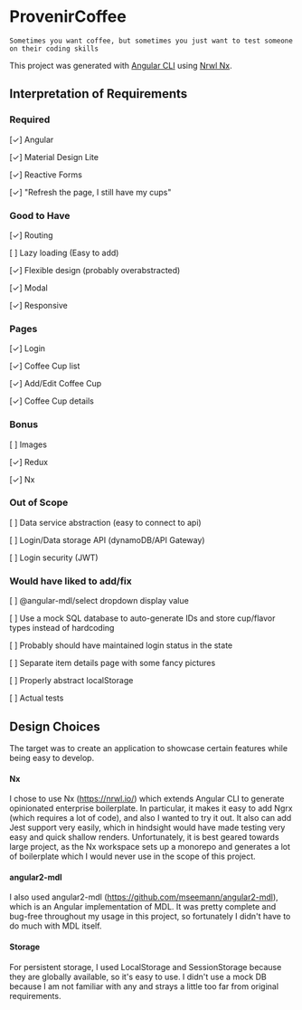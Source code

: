 # ProvenirCoffee
`Sometimes you want coffee, but sometimes you just want to test someone on their coding skills`

This project was generated with [Angular CLI](https://github.com/angular/angular-cli) using [Nrwl Nx](https://nrwl.io/nx).


## Interpretation of Requirements
### Required
[✓] Angular

[✓] Material Design Lite

[✓] Reactive Forms

[✓] "Refresh the page, I still have my cups"


### Good to Have
[✓] Routing

[ ] Lazy loading (Easy to add)

[✓] Flexible design (probably overabstracted)

[✓] Modal

[✓] Responsive


### Pages
[✓] Login

[✓] Coffee Cup list

[✓] Add/Edit Coffee Cup

[✓] Coffee Cup details


### Bonus
[ ] Images

[✓] Redux

[✓] Nx


### Out of Scope
[ ] Data service abstraction (easy to connect to api)

[ ] Login/Data storage API (dynamoDB/API Gateway)

[ ] Login security (JWT)


### Would have liked to add/fix
[ ] @angular-mdl/select dropdown display value

[ ] Use a mock SQL database to auto-generate IDs and store cup/flavor types instead of hardcoding

[ ] Probably should have maintained login status in the state

[ ] Separate item details page with some fancy pictures

[ ] Properly abstract localStorage

[ ] Actual tests


## Design Choices
The target was to create an application to showcase certain features while being easy to develop.

#### Nx
I chose to use Nx (https://nrwl.io/) which extends Angular CLI to generate opinionated enterprise boilerplate.  In particular, it makes it easy to add Ngrx (which requires a lot of code), and also I wanted to try it out.  It also can add Jest support very easily, which in hindsight would have made testing very easy and quick shallow renders.  Unfortunately, it is best geared towards large project, as the Nx workspace sets up a monorepo and generates a lot of boilerplate which I would never use in the scope of this project.

#### angular2-mdl
I also used angular2-mdl (https://github.com/mseemann/angular2-mdl), which is an Angular implementation of MDL.  It was pretty complete and bug-free throughout my usage in this project, so fortunately I didn't have to do much with MDL itself.

#### Storage
For persistent storage, I used LocalStorage and SessionStorage because they are globally available, so it's easy to use.  I didn't use a mock DB because I am not familiar with any and strays a little too far from original requirements.
